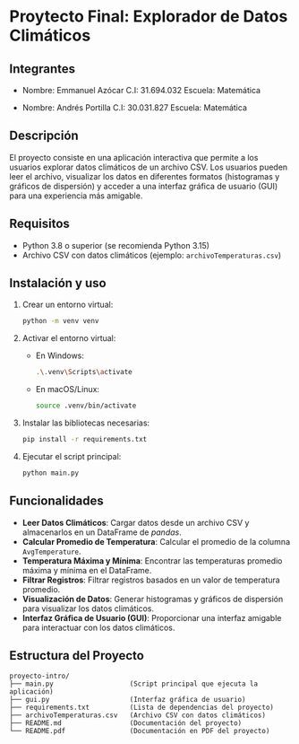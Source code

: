 # Proytecto Final: Explorador de Datos Climáticos

## Integrantes

- Nombre: Emmanuel Azócar
  C.I: 31.694.032
  Escuela: Matemática

- Nombre: Andrés Portilla
  C.I: 30.031.827
  Escuela: Matemática

## Descripción

El proyecto consiste en una aplicación interactiva que permite a los usuarios explorar datos climáticos de un archivo CSV. Los usuarios pueden leer el archivo, visualizar los datos en diferentes formatos (histogramas y gráficos de dispersión) y acceder a una interfaz gráfica de usuario (GUI) para una experiencia más amigable.

## Requisitos

- Python 3.8 o superior (se recomienda Python 3.15)
- Archivo CSV con datos climáticos (ejemplo: `archivoTemperaturas.csv`)

## Instalación y uso

1. Crear un entorno virtual:
   ```bash
   python -m venv venv
   ```
2. Activar el entorno virtual:
   - En Windows:
     ```bash
     .\.venv\Scripts\activate
     ```
   - En macOS/Linux:
     ```bash
     source .venv/bin/activate
     ```
3. Instalar las bibliotecas necesarias:
   ```bash
   pip install -r requirements.txt
   ```


4. Ejecutar el script principal:
   ```bash
   python main.py
   ```

## Funcionalidades

- **Leer Datos Climáticos**: Cargar datos desde un archivo CSV y almacenarlos en un DataFrame de _pandas_.
- **Calcular Promedio de Temperatura**: Calcular el promedio de la columna `AvgTemperature`.
- **Temperatura Máxima y Mínima**: Encontrar las temperaturas promedio máxima y mínima en el DataFrame.
- **Filtrar Registros**: Filtrar registros basados en un valor de temperatura promedio.
- **Visualización de Datos**: Generar histogramas y gráficos de dispersión para visualizar los datos climáticos.
- **Interfaz Gráfica de Usuario (GUI)**: Proporcionar una interfaz amigable para interactuar con los datos climáticos.

## Estructura del Proyecto

```
proyecto-intro/
├── main.py                   (Script principal que ejecuta la aplicación)
├── gui.py                    (Interfaz gráfica de usuario)
├── requirements.txt          (Lista de dependencias del proyecto)
├── archivoTemperaturas.csv   (Archivo CSV con datos climáticos)
├── README.md                 (Documentación del proyecto)
└── README.pdf                (Documentación en PDF del proyecto)
```
